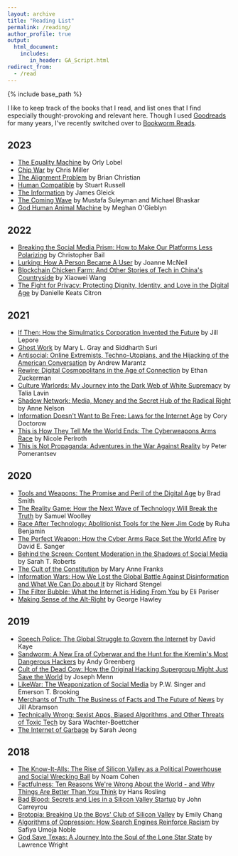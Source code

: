 ```yaml
---
layout: archive
title: "Reading List"
permalink: /reading/
author_profile: true
output: 
  html_document:
    includes:
       in_header: GA_Script.html
redirect_from:
  - /read
---
```


{% include base_path %}

I like to keep track of the books that I read, and list ones that I find especially thought-provoking and relevant here. Though I used [Goodreads](https://www.goodreads.com/user/show/33780570-maggie) for many years, I've recently switched over to [Bookworm Reads](https://bookwormreads.co/profile/maggie).

## 2023

* [The Equality Machine](https://bookwormreads.co/book/LY9XEAAAQBAJ) by Orly Lobel
* [Chip War](https://www.bookwormreads.co/book/JxpdEAAAQBAJ) by Chris Miller
* [The Alignment Problem](https://www.bookwormreads.co/book/Lh_WDwAAQBAJ) by Brian Christian
* [Human Compatible](https://www.bookwormreads.co/book/8vm0DwAAQBAJ) by Stuart Russell
* [The Information](https://www.bookwormreads.co/book/617JSFW0D2kC) by James Gleick
* [The Coming Wave](https://www.bookwormreads.co/book/83qoEAAAQBAJ) by Mustafa Suleyman and Michael Bhaskar
* [God Human Animal Machine](https://www.bookwormreads.co/book/PxQLEAAAQBAJ) by Meghan O'Gieblyn

## 2022

* [Breaking the Social Media Prism: How to Make Our Platforms Less Polarizing](https://www.goodreads.com/book/show/55271765-breaking-the-social-media-prism) by Christopher Bail
* [Lurking: How A Person Became A User](https://www.goodreads.com/book/show/43565344-lurking) by Joanne McNeil
* [Blockchain Chicken Farm: And Other Stories of Tech in China's Countryside](https://www.goodreads.com/book/show/50403472-blockchain-chicken-farm) by Xiaowei Wang
* [The Fight for Privacy: Protecting Dignity, Identity, and Love in the Digital Age](https://www.bookwormreads.co/book/MPRhEAAAQBAJ) by Danielle Keats Citron

## 2021

* [If Then: How the Simulmatics Corporation Invented the Future](https://www.goodreads.com/book/show/50489327-if-then) by Jill Lepore
* [Ghost Work](https://www.goodreads.com/book/show/41963432-ghost-work) by Mary L. Gray and Siddharth Suri
* [Antisocial: Online Extremists, Techno-Utopians, and the Hijacking of the American Conversation](https://www.goodreads.com/book/show/44139381-antisocial) by Andrew Marantz
* [Rewire: Digital Cosmopolitans in the Age of Connection](https://www.goodreads.com/book/show/16233761-rewire) by Ethan Zuckerman
* [Culture Warlords: My Journey into the Dark Web of White Supremacy](https://www.goodreads.com/book/show/50997978-culture-warlords) by Talia Lavin
* [Shadow Network: Media, Money and the Secret Hub of the Radical Right](https://www.goodreads.com/book/show/46020029-shadow-network) by Anne Nelson
* [Information Doesn't Want to Be Free: Laws for the Internet Age](https://www.goodreads.com/book/show/20763766-information-doesn-t-want-to-be-free) by Cory Doctorow
* [This is How They Tell Me the World Ends: The Cyberweapons Arms Race](https://www.goodreads.com/book/show/49247043-this-is-how-they-tell-me-the-world-ends) by Nicole Perlroth
* [This is Not Propaganda: Adventures in the War Against Reality](https://www.goodreads.com/book/show/41717504-this-is-not-propaganda) by Peter Pomerantsev

## 2020

* [Tools and Weapons: The Promise and Peril of the Digital Age](https://www.goodreads.com/book/show/44334073-tools-and-weapons) by Brad Smith
* [The Reality Game: How the Next Wave of Technology Will Break the Truth](https://www.goodreads.com/book/show/45731398-the-reality-game) by Samuel Woolley
* [Race After Technology: Abolitionist Tools for the New Jim Code](https://www.goodreads.com/book/show/42527493-race-after-technology) by Ruha Benjamin
* [The Perfect Weapon: How the Cyber Arms Race Set the World Afire](https://www.goodreads.com/book/show/36560496-the-perfect-weapon) by David E. Sanger
* [Behind the Screen: Content Moderation in the Shadows of Social Media](https://www.goodreads.com/book/show/41962923-behind-the-screen) by Sarah T. Roberts
* [The Cult of the Constitution](https://www.goodreads.com/book/show/42742089-the-cult-of-the-constitution) by Mary Anne Franks
* [Information Wars: How We Lost the Global Battle Against Disinformation and What We Can Do about It](https://www.goodreads.com/book/show/45359012-information-wars) by Richard Stengel
* [The Filter Bubble: What the Internet is Hiding From You](https://www.goodreads.com/book/show/10596103-the-filter-bubble) by Eli Pariser
* [Making Sense of the Alt-Right](https://www.goodreads.com/book/show/34889259-making-sense-of-the-alt-right) by George Hawley

## 2019

* [Speech Police: The Global Struggle to Govern the Internet](https://www.goodreads.com/book/show/43672755-speech-police) by David Kaye
* [Sandworm: A New Era of Cyberwar and the Hunt for the Kremlin's Most Dangerous Hackers](https://www.goodreads.com/book/show/41436213-sandworm) by Andy Greenberg
* [Cult of the Dead Cow: How the Original Hacking Supergroup Might Just Save the World](https://www.goodreads.com/book/show/42283862-cult-of-the-dead-cow) by Joseph Menn
* [LikeWar: The Weaponization of Social Media](https://www.goodreads.com/book/show/38242140-likewar) by P.W. Singer and Emerson T. Brooking
* [Merchants of Truth: The Business of Facts and The Future of News](https://www.goodreads.com/book/show/36373594-merchants-of-truth) by Jill Abramson
* [Technically Wrong: Sexist Apps, Biased Algorithms, and Other Threats of Toxic Tech](https://www.goodreads.com/book/show/38212110-technically-wrong) by Sara Wachter-Boettcher
* [The Internet of Garbage](https://www.goodreads.com/book/show/25910719-the-internet-of-garbage) by Sarah Jeong

## 2018

* [The Know-It-Alls: The Rise of Silicon Valley as a Political Powerhouse and Social Wrecking Ball](https://www.goodreads.com/book/show/34196063-the-know-it-alls) by Noam Cohen
* [Factfulness: Ten Reasons We're Wrong About the World - and Why Things Are Better Than You Think](https://www.goodreads.com/book/show/34890015-factfulness) by Hans Rosling
* [Bad Blood: Secrets and Lies in a Silicon Valley Startup](https://www.goodreads.com/book/show/37976541-bad-blood) by John Carreyrou
* [Brotopia: Breaking Up the Boys' Club of Silicon Valley](https://www.goodreads.com/book/show/36288143-brotopia) by Emily Chang
* [Algorithms of Oppression: How Search Engines Reinforce Racism](https://www.goodreads.com/book/show/34762552-algorithms-of-oppression) by Safiya Umoja Noble
* [God Save Texas: A Journey Into the Soul of the Lone Star State](https://www.goodreads.com/book/show/35457359-god-save-texas) by Lawrence Wright